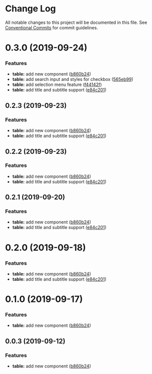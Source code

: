 # Change Log

All notable changes to this project will be documented in this file.
See [Conventional Commits](https://conventionalcommits.org) for commit guidelines.

# 0.3.0 (2019-09-24)

### Features

- **table:** add new component ([b860b24](https://github.com/synerise/synerise-design/commit/b860b24))
- **table:** add search input and styles for checkbox ([565eb99](https://github.com/synerise/synerise-design/commit/565eb99))
- **table:** add selection menu feature ([f44142f](https://github.com/synerise/synerise-design/commit/f44142f))
- **table:** add title and subtitle support ([e84c201](https://github.com/synerise/synerise-design/commit/e84c201))

## 0.2.3 (2019-09-23)

### Features

- **table:** add new component ([b860b24](https://github.com/synerise/synerise-design/commit/b860b24))
- **table:** add title and subtitle support ([e84c201](https://github.com/synerise/synerise-design/commit/e84c201))

## 0.2.2 (2019-09-23)

### Features

- **table:** add new component ([b860b24](https://github.com/synerise/ds/commit/b860b24))
- **table:** add title and subtitle support ([e84c201](https://github.com/synerise/ds/commit/e84c201))

## 0.2.1 (2019-09-20)

### Features

- **table:** add new component ([b860b24](https://github.com/synerise/ds/commit/b860b24))
- **table:** add title and subtitle support ([e84c201](https://github.com/synerise/ds/commit/e84c201))

# 0.2.0 (2019-09-18)

### Features

- **table:** add new component ([b860b24](https://github.com/synerise/synerise-design/commit/b860b24))
- **table:** add title and subtitle support ([e84c201](https://github.com/synerise/synerise-design/commit/e84c201))

# 0.1.0 (2019-09-17)

### Features

- **table:** add new component ([b860b24](https://github.com/synerise/synerise-design/commit/b860b24))

## 0.0.3 (2019-09-12)

### Features

- **table:** add new component ([b860b24](https://github.com/synerise/synerise-design/commit/b860b24))
